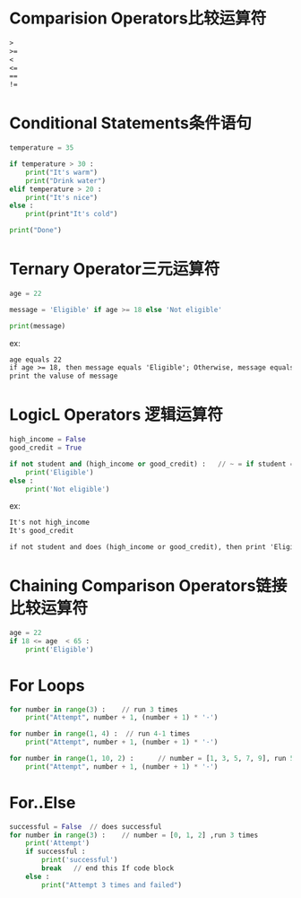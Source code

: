 # Comparision Operators比较运算符
```txt
>
>=
<
<=
==
!=
```
# Conditional Statements条件语句
```python
temperature = 35

if temperature > 30 :
	print("It's warm")
	print("Drink water")
elif temperature > 20 :
	print("It's nice")
else :
	print(print"It's cold")

print("Done")
```
# Ternary Operator三元运算符
```python
age = 22

message = 'Eligible' if age >= 18 else 'Not eligible'

print(message)
```
ex:
```txt
age equals 22
if age >= 18, then message equals 'Eligible'; Otherwise, message equals 'Not Eligible'
print the valuse of message
```
# LogicL Operators 逻辑运算符
```python
high_income = False
good_credit = True

if not student and (high_income or good_credit) :	// ~ = if student == False and (high_income == True or good_credit == True) :
	print('Eligible')
else :
	print('Not eligible')
```
ex:  
```txt
It's not high_income
It's good_credit

if not student and does (high_income or good_credit), then print 'Eligible'; Otherwise, print 'Not eligible'
```
# Chaining Comparison Operators链接比较运算符
```python
age = 22
if 18 <= age  < 65 :
	print('Eligible')
```
# For Loops
```python
for number in range(3) : 	// run 3 times
	print("Attempt", number + 1, (number + 1) * '·')
```
```python
for number in range(1, 4) :	 // run 4-1 times
	print("Attempt", number + 1, (number + 1) * '·')
```
```python
for number in range(1, 10, 2) :		 // number = [1, 3, 5, 7, 9], run 5 times
	print("Attempt", number + 1, (number + 1) * '·')
```
# For..Else
```python
successful = False	// does successful
for number in range(3) :	// number = [0, 1, 2] ,run 3 times	
	print('Attempt')	
	if successful :
		print('successful')
		break	// end this If code block
	else :
		print("Attempt 3 times and failed")	
```

